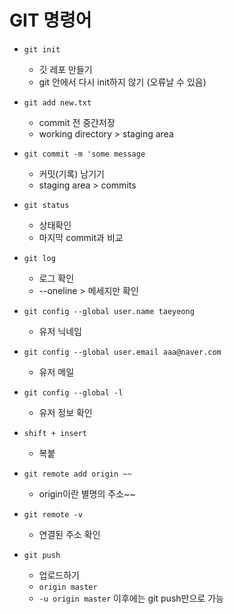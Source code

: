 # GIT 명령어


- `git init`
  - 깃 레포 만들기
  - git 안에서 다시 init하지 않기 (오류날 수 있음)

- `git add new.txt`
  - commit 전 중간저장
  - working directory > staging area

- `git commit -m 'some message`
  - 커밋(기록) 남기기
  - staging area > commits

- `git status`
  - 상태확인
  - 마지막 commit과 비교

- `git log`
  - 로그 확인
  - \--oneline > 메세지만 확인

- `git config --global user.name taeyeong`
  - 유저 닉네임

- `git config --global user.email aaa@naver.com`
  - 유저 메일

- `git config --global -l`
  - 유저 정보 확인

- `shift + insert`
  - 복붙

- `git remote add origin ~~`
  - origin이란 별명의 주소~~

- `git remote -v`
  - 연결된 주소 확인

- `git push`
  - 업로드하기
  - `origin master`
  - `-u origin master` 이후에는 git push만으로 가능
